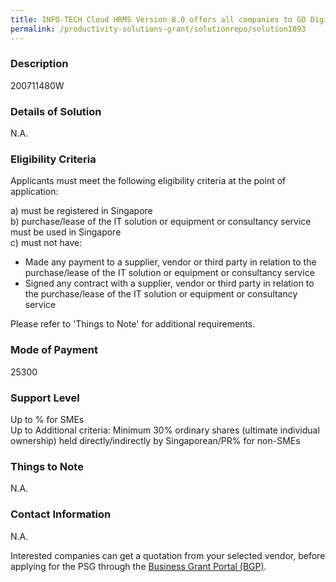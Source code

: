 ```yaml
---
title: INFO-TECH Cloud HRMS Version 8.0 offers all companies to GO Digital and helps propels HR productivity growth to a new level available on Mobile APPS. - Transforming HR Software to Cloud - Integrated Software enables overall view of the workforce & productivity, performance & efficiency - Help HR handle company's compliance challenges and better manage resources. - Affordable HR Software, modular design enable company to implement integrated HR Software by modules.
permalink: /productivity-solutions-grant/solutionrepo/solution1093
---
```


### Description

200711480W

### Details of Solution

N.A.

### Eligibility Criteria

Applicants must meet the following eligibility criteria at the point of application:

a) must be registered in Singapore <br>
b) purchase/lease of the IT solution or equipment or consultancy service must be used in Singapore <br>
c) must not have:
- Made any payment to a supplier, vendor or third party in relation to the purchase/lease of the IT solution or equipment or consultancy service
- Signed any contract with a supplier, vendor or third party in relation to the purchase/lease of the IT solution or equipment or consultancy service

Please refer to 'Things to Note' for additional requirements.

### Mode of Payment
25300

### Support Level
Up to % for SMEs <br>
Up to Additional criteria: 
Minimum 30% ordinary shares (ultimate individual ownership) held directly/indirectly by Singaporean/PR% for non-SMEs

### Things to Note
N.A.

### Contact Information
N.A.

Interested companies can get a quotation from your selected vendor, before applying for the PSG through the <a target='_blank' rel='noopener' href='https://www.businessgrants.gov.sg/'>Business Grant Portal (BGP)</a>.
